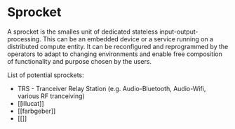 # Sprocket
A sprocket is the smalles unit of dedicated stateless input-output-processing.
This can be an embedded device or a service running on a distributed compute entity.
It can be reconfigured and reprogrammed by the operators to adapt to changing environments and enable free composition of functionality and purpose chosen by the users.

List of potential sprockets:
- TRS - Tranceiver Relay Station (e.g. Audio-Bluetooth, Audio-Wifi, various RF tranceiving)
- [[illucat]]
- [[farbgeber]]
- [[]]